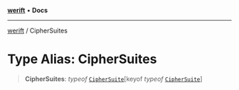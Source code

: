 [**werift**](../README.md) • **Docs**

***

[werift](../globals.md) / CipherSuites

# Type Alias: CipherSuites

> **CipherSuites**: *typeof* [`CipherSuite`](../variables/CipherSuite.md)\[keyof *typeof* [`CipherSuite`](../variables/CipherSuite.md)\]
